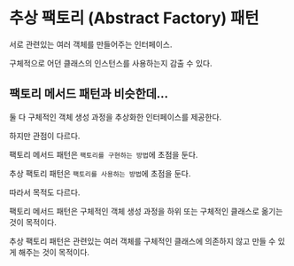 # 추상 팩토리 (Abstract Factory) 패턴

서로 관련있는 여러 객체를 만들어주는 인터페이스.

구체적으로 어던 클래스의 인스턴스를 사용하는지 감출 수 있다.

## 팩토리 메서드 패턴과 비슷한데...

둘 다 구체적인 객체 생성 과정을 추상화한 인터페이스를 제공한다.

하지만 관점이 다르다.

팩토리 메서드 패턴은 `팩토리를 구현하는 방법`에 초점을 둔다.

추상 팩토리 패턴은 `팩토리를 사용하는 방법`에 초점을 둔다.

따라서 목적도 다르다.

팩토리 메서드 패턴은 구체적인 객체 생성 과정을 하위 또는 구체적인 클래스로 옮기는 것이 목적이다.

추상 팩토리 패턴은 관련있는 여러 객체를 구체적인 클래스에 의존하지 않고 만들 수 있게 해주는 것이 목적이다.
